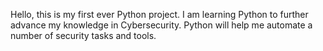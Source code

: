 Hello, this is my first ever Python project. I am learning Python to further advance my knowledge in Cybersecurity. Python will help me automate a number of security tasks and tools.
